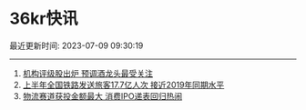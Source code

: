# 36kr快讯

最近更新时间: 2023-07-09 09:30:19

--- 
1. [机构评级股出炉 预调酒龙头最受关注](https://www.36kr.com/newsflashes/2336241569434883) 
2. [上半年全国铁路发送旅客17.7亿人次 接近2019年同期水平](https://www.36kr.com/newsflashes/2336244254285441) 
3. [物流赛道获投金额最大 消费IPO递表回归热闹](https://www.36kr.com/newsflashes/2336255061515907) 
